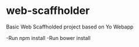 # web-scaffholder
Basic Web Scaffholded project based on Yo Webapp

-Run npm install
-Run bower install
